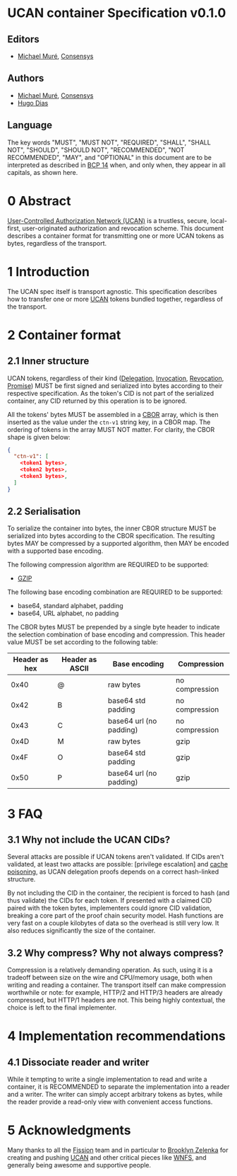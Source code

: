 # UCAN container Specification v0.1.0

## Editors

* [Michael Muré], [Consensys]

## Authors

* [Michael Muré], [Consensys]
* [Hugo Dias]

## Language

The key words "MUST", "MUST NOT", "REQUIRED", "SHALL", "SHALL NOT", "SHOULD", "SHOULD NOT", "RECOMMENDED", "NOT RECOMMENDED", "MAY", and "OPTIONAL" in this document are to be interpreted as described in [BCP 14] when, and only when, they appear in all capitals, as shown here.

# 0 Abstract

[User-Controlled Authorization Network (UCAN)][UCAN] is a trustless, secure, local-first, user-originated authorization and revocation scheme. This document describes a container format for transmitting one or more UCAN tokens as bytes, regardless of the transport.

# 1 Introduction

The UCAN spec itself is transport agnostic. This specification describes how to transfer one or more [UCAN] tokens bundled together, regardless of the transport.

# 2 Container format

## 2.1 Inner structure

UCAN tokens, regardless of their kind ([Delegation], [Invocation], [Revocation], [Promise]) MUST be first signed and serialized into bytes according to their respective specification. As the token's CID is not part of the serialized container, any CID returned by this operation is to be ignored. 

All the tokens' bytes MUST be assembled in a [CBOR] array, which is then inserted as the value under the `ctn-v1` string key, in a CBOR map. The ordering of tokens in the array MUST NOT matter. For clarity, the CBOR shape is given below:  

```json
{
  "ctn-v1": [
    <token1 bytes>,
    <token2 bytes>,
    <token3 bytes>,
  ]
}
```

## 2.2 Serialisation

To serialize the container into bytes, the inner CBOR structure MUST be serialized into bytes according to the CBOR specification. The resulting bytes MAY be compressed by a supported algorithm, then MAY be encoded with a supported base encoding.

The following compression algorithm are REQUIRED to be supported:
- [GZIP]

The following base encoding combination are REQUIRED to be supported:
- base64, standard alphabet, padding
- base64, URL alphabet, no padding

The CBOR bytes MUST be prepended by a single byte header to indicate the selection combination of base encoding and compression. This header value MUST be set according to the following table:

| Header as hex | Header as ASCII | Base encoding           | Compression    |
|---------------|-----------------|-------------------------|----------------|
| 0x40          | @               | raw bytes               | no compression | 
| 0x42          | B               | base64 std padding      | no compression | 
| 0x43          | C               | base64 url (no padding) | no compression | 
| 0x4D          | M               | raw bytes               | gzip           | 
| 0x4F          | O               | base64 std padding      | gzip           | 
| 0x50          | P               | base64 url (no padding) | gzip           | 

# 3 FAQ

## 3.1 Why not include the UCAN CIDs?

Several attacks are possible if UCAN tokens aren't validated. If CIDs aren't validated, at least two attacks are possible: [privilege escalation] and [cache poisoning], as UCAN delegation proofs depends on a correct hash-linked structure.

By not including the CID in the container, the recipient is forced to hash (and thus validate) the CIDs for each token. If presented with a claimed CID paired with the token bytes, implementers could ignore CID validation, breaking a core part of the proof chain security model. Hash functions are very fast on a couple kilobytes of data so the overhead is still very low. It also reduces significantly the size of the container.

## 3.2 Why compress? Why not always compress?

Compression is a relatively demanding operation. As such, using it is a tradeoff between size on the wire and CPU/memory usage, both when writing and reading a container. The transport itself can make compression worthwhile or note: for example, HTTP/2 and HTTP/3 headers are already compressed, but HTTP/1 headers are not. This being highly contextual, the choice is left to the final implementer.

# 4 Implementation recommendations

## 4.1 Dissociate reader and writer

While it tempting to write a single implementation to read and write a container, it is RECOMMENDED to separate the implementation into a reader and a writer. The writer can simply accept arbitrary tokens as bytes, while the reader provide a read-only view with convenient access functions.

# 5 Acknowledgments

Many thanks to all the [Fission] team and in particular to [Brooklyn Zelenka] for creating and pushing [UCAN] and other critical pieces like [WNFS], and generally being awesome and supportive people.

<!-- External Links -->

[BCP 14]: https://www.rfc-editor.org/info/bcp14
[Brooklyn Zelenka]: https://github.com/expede
[CBOR]: https://www.rfc-editor.org/rfc/rfc8949.html
[Consensys]: https://consensys.io/
[Delegation]: https://github.com/ucan-wg/delegation/tree/v1_ipld
[Fission]: https://fission.codes
[GZIP]: https://datatracker.ietf.org/doc/html/rfc1952
[Hugo Dias]: https://github.com/hugomrdias
[Invocation]: https://github.com/ucan-wg/invocation
[Michael Muré]: https://github.com/MichaelMure/
[Promise]: https://github.com/ucan-wg/promise/tree/v1-rc1
[Revocation]: https://github.com/ucan-wg/revocation/tree/first-draft
[UCAN]: https://github.com/ucan-wg/spec
[WNFS]: https://github.com/wnfs-wg
[cache poisoning]: https://en.wikipedia.org/wiki/Cache_poisoning
[privilede escalation]: https://en.wikipedia.org/wiki/Privilege_escalation
